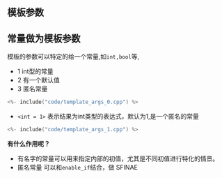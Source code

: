 ## 模板参数


## 常量做为模板参数

模板的参数可以特定的给一个常量,如`int,bool`等,

 - 1 int型的常量
 - 2 有一个默认值
 - 3 匿名常量

```cpp
<%- include("code/template_args_0.cpp") %>
```

 - `<int = 1>` 表示结果为int类型的表达式，默认为1,是一个匿名的常量

```cpp
<%- include("code/template_args_1.cpp") %>
```

**有什么作用呢？**

 - 有名字的常量可以用来指定内部的初值，尤其是不同初值进行特化的情景。
 - 匿名常量 可以和`enable_if`结合，做 SFINAE
